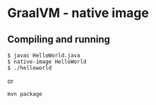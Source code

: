 # GraalVM - native image

## Compiling and running
```
$ javac HelloWorld.java
$ native-image HelloWorld
$ ./helloworld
```
or
```
mvn package
```
